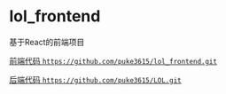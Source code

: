 # lol_frontend
基于React的前端项目

[前端代码 `https://github.com/puke3615/lol_frontend.git`](https://github.com/puke3615/lol_frontend.git)

[后端代码 `https://github.com/puke3615/LOL.git`](https://github.com/puke3615/lol_frontend.git)